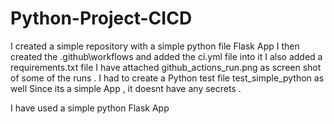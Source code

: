 # Python-Project-CICD

I created a simple repository with a simple python file Flask App
I then created the .github\workflows and added the ci.yml file into it 
I also added a requirements.txt file 
I have attached github_actions_run.png as screen shot of some of the runs .
I had to create a Python test file test_simple_python as well 
Since its a simple App , it doesnt have any secrets . 

I have used a simple python Flask App
